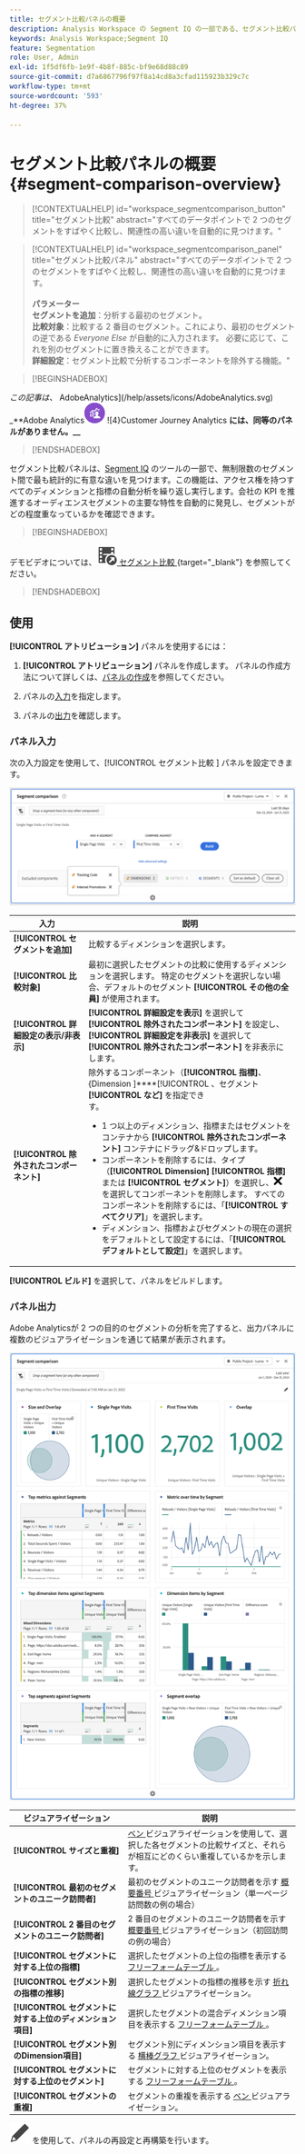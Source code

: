 ```yaml
---
title: セグメント比較パネルの概要
description: Analysis Workspace の Segment IQ の一部である、セグメント比較パネルの使用方法を説明します。
keywords: Analysis Workspace;Segment IQ
feature: Segmentation
role: User, Admin
exl-id: 1f5df6fb-1e9f-4b8f-885c-bf9e68d88c89
source-git-commit: d7a6867796f97f8a14cd8a3cfad115923b329c7c
workflow-type: tm+mt
source-wordcount: '593'
ht-degree: 37%

---
```


# セグメント比較パネルの概要 {#segment-comparison-overview}

<!-- markdownlint-disable MD034 -->

>[!CONTEXTUALHELP]
>id="workspace_segmentcomparison_button"
>title="セグメント比較"
>abstract="すべてのデータポイントで 2 つのセグメントをすばやく比較し、関連性の高い違いを自動的に見つけます。"

<!-- markdownlint-enable MD034 -->

<!-- markdownlint-disable MD034 -->

>[!CONTEXTUALHELP]
>id="workspace_segmentcomparison_panel"
>title="セグメント比較パネル"
>abstract="すべてのデータポイントで 2 つのセグメントをすばやく比較し、関連性の高い違いを自動的に見つけます。<br/><br/>**パラメーター&#x200B;**<br/>**セグメントを追加**：分析する最初のセグメント。<br/>**比較対象**：比較する 2 番目のセグメント。これにより、最初のセグメントの逆である *Everyone Else* が自動的に入力されます。 必要に応じて、これを別のセグメントに置き換えることができます。<br/>**詳細設定**：セグメント比較で分析するコンポーネントを除外する機能。"
<!-- markdownlint-enable MD034 -->

>[!BEGINSHADEBOX]

_この記事は、_ AdobeAnalytics](/help/assets/icons/AdobeAnalytics.svg) _**Adobe Analytics![ のセグメント比較パネルに関する説明です**。_<br/>__ CustomerJourneyAnalytics](/help/assets/icons/CustomerJourneyAnalytics.svg) ![4}Customer Journey Analytics **には、同等のパネルがありません。__**

>[!ENDSHADEBOX]

セグメント比較パネルは、[Segment IQ](../../segment-iq.md) のツールの一部で、無制限数のセグメント間で最も統計的に有意な違いを見つけます。この機能は、アクセス権を持つすべてのディメンションと指標の自動分析を繰り返し実行します。会社の KPI を推進するオーディエンスセグメントの主要な特性を自動的に発見し、セグメントがどの程度重なっているかを確認できます。


>[!BEGINSHADEBOX]

デモビデオについては、![VideoCheckedOut](/help/assets/icons/VideoCheckedOut.svg)[ セグメント比較 ](https://video.tv.adobe.com/v/23976?quality=12&learn=on){target="_blank"} を参照してください。

>[!ENDSHADEBOX]



## 使用

**[!UICONTROL アトリビューション]** パネルを使用するには：

1. **[!UICONTROL アトリビューション]** パネルを作成します。 パネルの作成方法について詳しくは、[パネルの作成](../panels.md#create-a-panel)を参照してください。

1. パネルの[入力](#panel-input)を指定します。

1. パネルの[出力](#panel-output)を確認します。



### パネル入力

次の入力設定を使用して、[!UICONTROL  セグメント比較 ] パネルを設定できます。

![ セグメント比較入力パネル ](assets/segment-comparison-input.png)

| 入力 | 説明 |
| --- | --- |
| **[!UICONTROL セグメントを追加]** | 比較するディメンションを選択します。 |
| **[!UICONTROL 比較対象]** | 最初に選択したセグメントの比較に使用するディメンションを選択します。 特定のセグメントを選択しない場合、デフォルトのセグメント **[!UICONTROL その他の全員]** が使用されます。 |
| **[!UICONTROL 詳細設定の表示/非表示]** | **[!UICONTROL 詳細設定を表示]** を選択して **[!UICONTROL 除外されたコンポーネント]** を設定し、**[!UICONTROL 詳細設定を非表示]** を選択して **[!UICONTROL 除外されたコンポーネント]** を非表示にします。 |
| **[!UICONTROL 除外されたコンポーネント]** | 除外するコンポーネント（**[!UICONTROL 指標]**、{Dimension ]****[!UICONTROL 、セグメント **[!UICONTROL など]** を指定でき <br> す。<ul><li>1 つ以上のディメンション、指標またはセグメントをコンテナから **[!UICONTROL 除外されたコンポーネント]** コンテナにドラッグ&amp;ドロップします。</li><li>コンポーネントを削除するには、タイプ （**[!UICONTROL Dimension]** **[!UICONTROL 指標]** または **[!UICONTROL セグメント]**）を選択し、![CrossSize75](/help/assets/icons/CrossSize75.svg) を選択してコンポーネントを削除します。 すべてのコンポーネントを削除するには、「**[!UICONTROL すべてクリア]**」を選択します。</li><li>ディメンション、指標およびセグメントの現在の選択をデフォルトとして設定するには、「**[!UICONTROL デフォルトとして設定]**」を選択します。</li></ul> |

**[!UICONTROL ビルド]** を選択して、パネルをビルドします。

### パネル出力

Adobe Analyticsが 2 つの目的のセグメントの分析を完了すると、出力パネルに複数のビジュアライゼーションを通じて結果が表示されます。

![ パネル出力セグメントの比較 ](assets/segment-comparison-output.png)

| ビジュアライゼーション | 説明 |
|---|---|
| **[!UICONTROL サイズと重複]** | [ ベン ](/help/analyze/analysis-workspace/visualizations/venn.md) ビジュアライゼーションを使用して、選択した各セグメントの比較サイズと、それらが相互にどのくらい重複しているかを示します。 |
| **[!UICONTROL 最初のセグメントのユニーク訪問者]** | 最初のセグメントのユニーク訪問者を示す [ 概要番号 ](/help/analyze/analysis-workspace/visualizations/summary-number-change.md) ビジュアライゼーション（単一ページ訪問数の例の場合） |
| **[!UICONTROL 2 番目のセグメントのユニーク訪問者]** | 2 番目のセグメントのユニーク訪問者を示す [ 概要番号 ](/help/analyze/analysis-workspace/visualizations/summary-number-change.md) ビジュアライゼーション（初回訪問の例の場合） |
| **[!UICONTROL セグメントに対する上位の指標]** | 選択したセグメントの上位の指標を表示する [ フリーフォームテーブル ](/help/analyze/analysis-workspace/visualizations/freeform-table/freeform-table.md)。 |
| **[!UICONTROL セグメント別の指標の推移]** | 選択したセグメントの指標の推移を示す [ 折れ線グラフ ](/help/analyze/analysis-workspace/visualizations/line.md) ビジュアライゼーション。 |
| **[!UICONTROL セグメントに対する上位のディメンション項目]** | 選択したセグメントの混合ディメンション項目を表示する [ フリーフォームテーブル ](/help/analyze/analysis-workspace/visualizations/freeform-table/freeform-table.md)。 |
| **[!UICONTROL セグメント別のDimension項目]** | セグメント別にディメンション項目を表示する [ 横棒グラフ ](/help/analyze/analysis-workspace/visualizations/horizontal-bar.md) ビジュアライゼーション。 |
| **[!UICONTROL セグメントに対する上位のセグメント]** | セグメントに対する上位のセグメントを表示する [ フリーフォームテーブル ](/help/analyze/analysis-workspace/visualizations/freeform-table/freeform-table.md)。 |
| **[!UICONTROL セグメントの重複]** | セグメントの重複を表示する [ ベン ](/help/analyze/analysis-workspace/visualizations/venn.md) ビジュアライゼーション。 |

![ 編集 ](/help/assets/icons/Edit.svg) を使用して、パネルの再設定と再構築を行います。


<!--
#### Size and overlap

Illustrates the comparative sizes of each selected segment and how much they overlap with each other using a venn diagram. You can hover over the visual to see how many visitors were in each overlapping or non-overlapping section. You can also right click on the overlap to create a brand new segment for further analysis. If the two segments are mutually exclusive, no overlap is shown between the two circles (typically seen with segments using a hit container).

![Size and overlap](assets/size-overlap.png)

#### Population summaries

To the right of the Size and Overlap visualization, the total unique visitor count in each segment and overlap is shown.

![Population summaries](assets/population_summaries.png)

#### Top metrics

Displays the most statistically significant metrics between the two segments. Each row in this table represents a differentiating metric, ranked by how different it is between each segment. A difference score of 1 means it is statistically significant, while a difference score of 0 means there is no statistical significance.

This visualization is similar to freeform tables in Analysis Workspace. If deeper analysis on a specific metric is desired, hover over a line item and click 'Create visual'. A new table is created to analyze that specific metric. If a metric is irrelevant to your analysis, hover over the line item and click the 'X' to remove it.

>[!NOTE]
>
>Metrics added to this table after the segment comparison has finished do not receive a Difference Score.

![Top metrics](assets/top-metrics.png)

#### Metric over time by segment

To the right of the metrics table is a linked visualization. You can click a line item in the table on the left, and this visualization updates to show that metric trended over time.

![Top metrics line](assets/linked-viz.png)

#### Top dimensions

Shows the most statistically significant dimension items across all of your dimensions. Each row shows the percentage of each segment exhibiting this dimension item. For example, this table might reveal that 100% of visitors in 'Segment A' had the dimension item 'Browser Type: Google', whereas only 19.6% of 'Segment B' had this dimension item. A difference score of 1 means it is statistically significant, while a difference score of 0 means there is no statistical significance.

This visualization is similar to freeform tables in Analysis Workspace. If deeper analysis on a specific dimension item is desired, hover over a line item and click 'Create visual'. A new table is created to analyze that specific dimension item. If a dimension item is irrelevant to your analysis, hover over the line item and click the 'X' to remove it.

>[!NOTE]
>
>Dimension items added to this table after the segment comparison has finished do not receive a Difference Score.

![Top dimensions](assets/top-dimension-item1.png)

#### Dimension items by segment

To the right of the dimensions table is a linked bar chart visualization. It shows all displayed dimension items in a bar chart. Clicking a line item in the table on the left updates the visualization on the right.

![Top dimensions bar chart](assets/top-dimension-item.png)

#### Top segments

Shows which other segments (other than the two segments selected for comparison) have statistically significant overlap. For example, this table can show that a third segment, 'Repeat Visitors', overlaps highly with 'Segment A' but does not overlap with 'Segment B'. A difference score of 1 means it is statistically significant, while a difference score of 0 means there is no statistical significance.

This visualization is similar to freeform tables in Analysis Workspace. If deeper analysis on a specific segment is desired, hover over a line item and click 'Create visual'. A new table is created to analyze that specific segment. If a segment is irrelevant to your analysis, hover over the line item and click the 'X' to remove it.

>[!NOTE]
>
>Segments added to this table after the segment comparison has finished do not receive a Difference Score.

![Top segments](assets/top-segments.png)

#### Segment overlap

To the right of the segments table is a linked venn diagram visualization. It shows the most statistically significant segment applied to your compared segments. For example, 'Segment A' + 'Statistically significant segment' vs. 'Segment B' + 'Statistically significant segment'. Clicking a segment line item in the table on the left updates the venn diagram on the right.

![Top segments venn diagram](assets/segment-overlap.png)

-->
